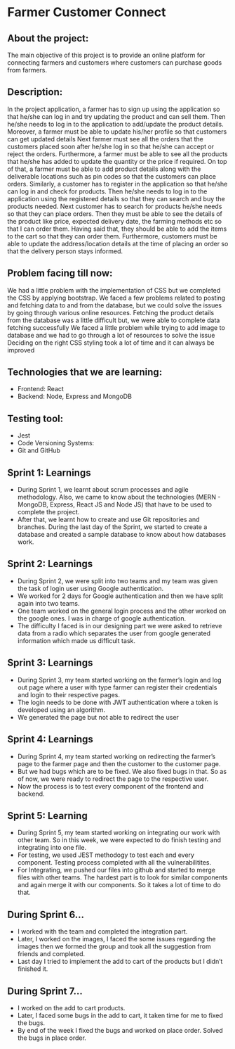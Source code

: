 # Farmer Customer Connect

## About the project:
The main objective of this project is to provide an online platform for connecting farmers and customers where customers can purchase goods from farmers.

## Description:
In the project application, a farmer has to sign up using the application so that he/she can log in and try updating the product and can sell them. Then he/she needs to log in to the application to add/update the product details. Moreover, a farmer must be able to update his/her profile so that customers can get updated details
Next farmer must see all the orders that the customers placed soon after he/she log in so that he/she can accept or reject the orders. Furthermore, a farmer must be able to see all the products that he/she has added to update the quantity or the price if required. On top of that, a farmer must be able to add product details along with the deliverable locations such as pin codes so that the customers can place orders.
Similarly, a customer has to register in the application so that he/she can log in and check for products. Then he/she needs to log in to the application using the registered details so that they can search and buy the products needed.
Next customer has to search for products he/she needs so that they can place orders. Then they must be able to see the details of the product like price, expected delivery date, the farming methods etc so that I can order them. Having said that, they should be able to add the items to the cart so that they can order them. Furthermore, customers must be able to update the address/location details at the time of placing an order so that the delivery person stays informed.

## Problem facing till now:
We had a little problem with the implementation of CSS but we completed the CSS by applying bootstrap.
We faced a few problems related to posting and fetching data to and from the database, but we could solve the issues by going through various online resources.
Fetching the product details from the database was a little difficult but, we were able to complete data fetching successfully
We faced a little problem while trying to add image to database and we had to go through a lot of resources to solve the issue
Deciding on the right CSS styling took a lot of time and it can always be improved





## Technologies that we are learning:

* Frontend: React
* Backend: Node, Express and MongoDB

## Testing tool:
* Jest
* Code Versioning Systems:
* Git and GitHub

## Sprint 1: Learnings
* During Sprint 1, we learnt about scrum processes and agile methodology. Also, we came to know about the technologies (MERN - MongoDB, Express, React JS and Node JS) that have to be used to complete the project. 
* After that, we learnt how to create and use Git repositories and branches. During the last day of the Sprint, we started to create a database and created a sample database to know about how databases work.

## Sprint 2: Learnings
* During Sprint 2, we were split into two teams and my team was given the task of login user using Google authentication. 
* We worked for 2 days for Google authentication and then we have split again into two teams. 
* One team worked on the general login process and the other worked on the google ones. I was in charge of google authentication. 
* The difficulty I faced is in our designing part we were asked to retrieve data from a radio which separates the user from google generated information which made us difficult task.

## Sprint 3: Learnings
* During Sprint 3, my team started working on the farmer’s login and log out page where a user with type farmer can register their credentials and login to their respective pages.
* The login needs to be done with JWT authentication where a token is developed using an algorithm. 
* We generated the page but not able to redirect the user

## Sprint 4: Learnings
* During Sprint 4, my team started working on redirecting the farmer’s page to the farmer page and then the customer to the customer page. 
* But we had bugs which are to be fixed. We also fixed bugs in that. So as of now, we were ready to redirect the page to the respective user.
* Now the process is to test every component of the frontend and backend.

## Sprint 5: Learning
* During Sprint 5, my team started working on integrating our work with other team. So in this week, we were expected to do finish testing and integrating into one file. 
* For testing, we used JEST methodogy to test each and every component. Testing process completed with all the vulnerabilitites.
* For Integrating, we pushed our files into github and started to merge files with other teams. The hardest part is to look for similar components and again merge it with our components. So it takes a lot of time to do that.

## During Sprint 6…
* I worked with the team and completed the integration part.
* Later, I worked on the images, I faced the some issues regarding the images then we formed the group and took all the suggestion from friends and completed.
* Last day I tried to implement the add to cart of the products but I didn’t finished it.
## During Sprint 7…
* I worked on the add to cart products.
* Later, I faced some bugs in the add to cart, it taken time for me to fixed the bugs.
* By end of the week I fixed the bugs and worked on place order. Solved the bugs in place order.
